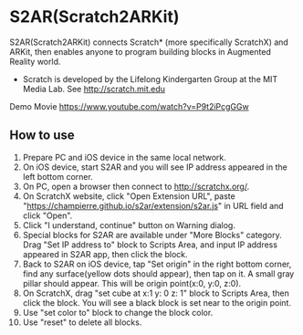 # S2AR(Scratch2ARKit)

S2AR(Scratch2ARKit) connects Scratch* (more specifically ScratchX) and ARKit, then enables anyone to program building blocks in Augmented Reality world.

* Scratch is developed by the Lifelong Kindergarten Group at the MIT Media Lab. See http://scratch.mit.edu

Demo Movie
https://www.youtube.com/watch?v=P9t2iPcgGGw

## How to use

1. Prepare PC and iOS device in the same local network.
2. On iOS device, start S2AR and you will see IP address appeared in the left bottom corner.
3. On PC, open a browser then connect to http://scratchx.org/.
4. On ScratchX website, click "Open Extension URL", paste "https://champierre.github.io/s2ar/extension/s2ar.js" in URL field and click "Open".
5. Click "I understand, continue" button on Warning dialog.
6. Special blocks for S2AR are available under "More Blocks" category. Drag "Set IP address to" block to Scripts Area, and input IP address appeared in S2AR app, then click the block.
7. Back to S2AR on iOS device, tap "Set origin" in the right bottom corner, find any surface(yellow dots should appear), then tap on it. A small gray pillar should appear. This will be origin point(x:0, y:0, z:0).
8. On ScratchX, drag "set cube at x:1 y: 0 z: 1" block to Scripts Area, then click the block. You will see a black block is set near to the origin point.
9. Use "set color to" block to change the block color.
10. Use "reset" to delete all blocks.
